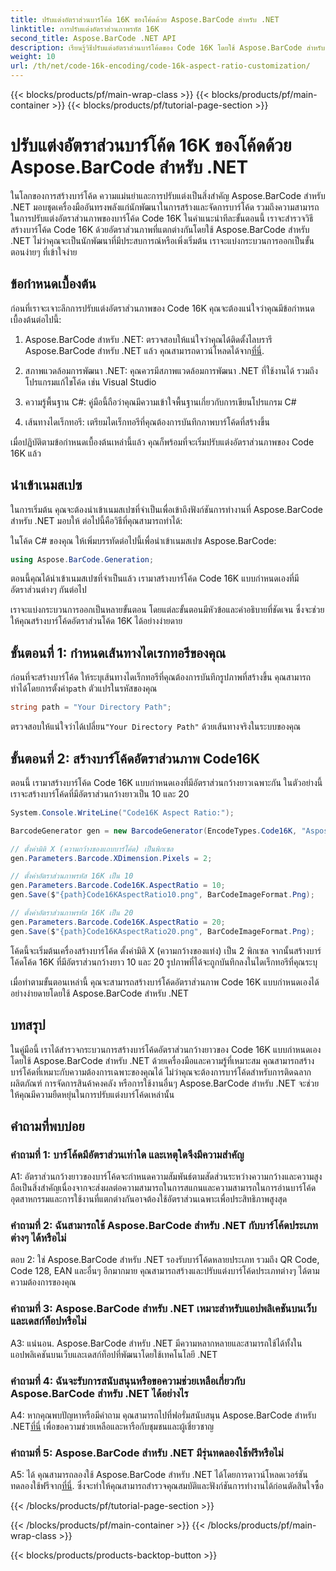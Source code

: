 ```yaml
---
title: ปรับแต่งอัตราส่วนบาร์โค้ด 16K ของโค้ดด้วย Aspose.BarCode สำหรับ .NET
linktitle: การปรับแต่งอัตราส่วนภาพรหัส 16K
second_title: Aspose.BarCode .NET API
description: เรียนรู้วิธีปรับแต่งอัตราส่วนบาร์โค้ดของ Code 16K โดยใช้ Aspose.BarCode สำหรับ .NET สร้างบาร์โค้ดที่แม่นยำสำหรับการใช้งานของคุณ
weight: 10
url: /th/net/code-16k-encoding/code-16k-aspect-ratio-customization/
---
```


{{< blocks/products/pf/main-wrap-class >}}
{{< blocks/products/pf/main-container >}}
{{< blocks/products/pf/tutorial-page-section >}}

# ปรับแต่งอัตราส่วนบาร์โค้ด 16K ของโค้ดด้วย Aspose.BarCode สำหรับ .NET

ในโลกของการสร้างบาร์โค้ด ความแม่นยำและการปรับแต่งเป็นสิ่งสำคัญ Aspose.BarCode สำหรับ .NET มอบชุดเครื่องมืออันทรงพลังแก่นักพัฒนาในการสร้างและจัดการบาร์โค้ด รวมถึงความสามารถในการปรับแต่งอัตราส่วนภาพของบาร์โค้ด Code 16K ในคำแนะนำทีละขั้นตอนนี้ เราจะสำรวจวิธีสร้างบาร์โค้ด Code 16K ด้วยอัตราส่วนภาพที่แตกต่างกันโดยใช้ Aspose.BarCode สำหรับ .NET ไม่ว่าคุณจะเป็นนักพัฒนาที่มีประสบการณ์หรือเพิ่งเริ่มต้น เราจะแบ่งกระบวนการออกเป็นขั้นตอนง่ายๆ ที่เข้าใจง่าย

## ข้อกำหนดเบื้องต้น

ก่อนที่เราจะเจาะลึกการปรับแต่งอัตราส่วนภาพของ Code 16K คุณจะต้องแน่ใจว่าคุณมีข้อกำหนดเบื้องต้นต่อไปนี้:

1.  Aspose.BarCode สำหรับ .NET: ตรวจสอบให้แน่ใจว่าคุณได้ติดตั้งไลบรารี Aspose.BarCode สำหรับ .NET แล้ว คุณสามารถดาวน์โหลดได้จาก[ที่นี่](https://releases.aspose.com/barcode/net/).

2. สภาพแวดล้อมการพัฒนา .NET: คุณควรมีสภาพแวดล้อมการพัฒนา .NET ที่ใช้งานได้ รวมถึงโปรแกรมแก้ไขโค้ด เช่น Visual Studio

3. ความรู้พื้นฐาน C#: คู่มือนี้ถือว่าคุณมีความเข้าใจพื้นฐานเกี่ยวกับการเขียนโปรแกรม C#

4. เส้นทางไดเร็กทอรี: เตรียมไดเร็กทอรีที่คุณต้องการบันทึกภาพบาร์โค้ดที่สร้างขึ้น

เมื่อปฏิบัติตามข้อกำหนดเบื้องต้นเหล่านี้แล้ว คุณก็พร้อมที่จะเริ่มปรับแต่งอัตราส่วนภาพของ Code 16K แล้ว

## นำเข้าเนมสเปซ

ในการเริ่มต้น คุณจะต้องนำเข้าเนมสเปซที่จำเป็นเพื่อเข้าถึงฟังก์ชันการทำงานที่ Aspose.BarCode สำหรับ .NET มอบให้ ต่อไปนี้คือวิธีที่คุณสามารถทำได้:

ในโค้ด C# ของคุณ ให้เพิ่มบรรทัดต่อไปนี้เพื่อนำเข้าเนมสเปซ Aspose.BarCode:

```csharp
using Aspose.BarCode.Generation;
```

ตอนนี้คุณได้นำเข้าเนมสเปซที่จำเป็นแล้ว เรามาสร้างบาร์โค้ด Code 16K แบบกำหนดเองที่มีอัตราส่วนต่างๆ กันต่อไป

เราจะแบ่งกระบวนการออกเป็นหลายขั้นตอน โดยแต่ละขั้นตอนมีหัวข้อและคำอธิบายที่ชัดเจน ซึ่งจะช่วยให้คุณสร้างบาร์โค้ดอัตราส่วนโค้ด 16K ได้อย่างง่ายดาย

## ขั้นตอนที่ 1: กำหนดเส้นทางไดเรกทอรีของคุณ

 ก่อนที่จะสร้างบาร์โค้ด ให้ระบุเส้นทางไดเร็กทอรีที่คุณต้องการบันทึกรูปภาพที่สร้างขึ้น คุณสามารถทำได้โดยการตั้งค่า`path` ตัวแปรในรหัสของคุณ

```csharp
string path = "Your Directory Path";
```

 ตรวจสอบให้แน่ใจว่าได้เปลี่ยน`"Your Directory Path"` ด้วยเส้นทางจริงในระบบของคุณ

## ขั้นตอนที่ 2: สร้างบาร์โค้ดอัตราส่วนภาพ Code16K

ตอนนี้ เรามาสร้างบาร์โค้ด Code 16K แบบกำหนดเองที่มีอัตราส่วนกว้างยาวเฉพาะกัน ในตัวอย่างนี้ เราจะสร้างบาร์โค้ดที่มีอัตราส่วนกว้างยาวเป็น 10 และ 20

```csharp
System.Console.WriteLine("Code16K Aspect Ratio:");

BarcodeGenerator gen = new BarcodeGenerator(EncodeTypes.Code16K, "Aspose.BarCode");

// ตั้งค่ามิติ X (ความกว้างของแถบบาร์โค้ด) เป็นพิกเซล
gen.Parameters.Barcode.XDimension.Pixels = 2;

// ตั้งค่าอัตราส่วนภาพรหัส 16K เป็น 10
gen.Parameters.Barcode.Code16K.AspectRatio = 10;
gen.Save($"{path}Code16KAspectRatio10.png", BarCodeImageFormat.Png);

// ตั้งค่าอัตราส่วนภาพรหัส 16K เป็น 20
gen.Parameters.Barcode.Code16K.AspectRatio = 20;
gen.Save($"{path}Code16KAspectRatio20.png", BarCodeImageFormat.Png);
```

โค้ดนี้จะเริ่มต้นเครื่องสร้างบาร์โค้ด ตั้งค่ามิติ X (ความกว้างของแท่ง) เป็น 2 พิกเซล จากนั้นสร้างบาร์โค้ดโค้ด 16K ที่มีอัตราส่วนกว้างยาว 10 และ 20 รูปภาพที่ได้จะถูกบันทึกลงในไดเร็กทอรีที่คุณระบุ

เมื่อทำตามขั้นตอนเหล่านี้ คุณจะสามารถสร้างบาร์โค้ดอัตราส่วนภาพ Code 16K แบบกำหนดเองได้อย่างง่ายดายโดยใช้ Aspose.BarCode สำหรับ .NET

## บทสรุป

ในคู่มือนี้ เราได้สำรวจกระบวนการสร้างบาร์โค้ดอัตราส่วนกว้างยาวของ Code 16K แบบกำหนดเองโดยใช้ Aspose.BarCode สำหรับ .NET ด้วยเครื่องมือและความรู้ที่เหมาะสม คุณสามารถสร้างบาร์โค้ดที่เหมาะกับความต้องการเฉพาะของคุณได้ ไม่ว่าคุณจะต้องการบาร์โค้ดสำหรับการติดฉลากผลิตภัณฑ์ การจัดการสินค้าคงคลัง หรือการใช้งานอื่นๆ Aspose.BarCode สำหรับ .NET จะช่วยให้คุณมีความยืดหยุ่นในการปรับแต่งบาร์โค้ดเหล่านั้น

## คำถามที่พบบ่อย

### คำถามที่ 1: บาร์โค้ดมีอัตราส่วนเท่าใด และเหตุใดจึงมีความสำคัญ

A1: อัตราส่วนกว้างยาวของบาร์โค้ดจะกำหนดความสัมพันธ์ตามสัดส่วนระหว่างความกว้างและความสูง ถือเป็นสิ่งสำคัญเนื่องจากจะส่งผลต่อความสามารถในการสแกนและความสามารถในการอ่านบาร์โค้ด อุตสาหกรรมและการใช้งานที่แตกต่างกันอาจต้องใช้อัตราส่วนเฉพาะเพื่อประสิทธิภาพสูงสุด

### คำถามที่ 2: ฉันสามารถใช้ Aspose.BarCode สำหรับ .NET กับบาร์โค้ดประเภทต่างๆ ได้หรือไม่

ตอบ 2: ใช่ Aspose.BarCode สำหรับ .NET รองรับบาร์โค้ดหลายประเภท รวมถึง QR Code, Code 128, EAN และอื่นๆ อีกมากมาย คุณสามารถสร้างและปรับแต่งบาร์โค้ดประเภทต่างๆ ได้ตามความต้องการของคุณ

### คำถามที่ 3: Aspose.BarCode สำหรับ .NET เหมาะสำหรับแอปพลิเคชันบนเว็บและเดสก์ท็อปหรือไม่

A3: แน่นอน. Aspose.BarCode สำหรับ .NET มีความหลากหลายและสามารถใช้ได้ทั้งในแอปพลิเคชันบนเว็บและเดสก์ท็อปที่พัฒนาโดยใช้เทคโนโลยี .NET

### คำถามที่ 4: ฉันจะรับการสนับสนุนหรือขอความช่วยเหลือเกี่ยวกับ Aspose.BarCode สำหรับ .NET ได้อย่างไร

 A4: หากคุณพบปัญหาหรือมีคำถาม คุณสามารถไปที่ฟอรั่มสนับสนุน Aspose.BarCode สำหรับ .NET[ที่นี่](https://forum.aspose.com/c/barcode/13) เพื่อขอความช่วยเหลือและหารือกับชุมชนและผู้เชี่ยวชาญ

### คำถามที่ 5: Aspose.BarCode สำหรับ .NET มีรุ่นทดลองใช้ฟรีหรือไม่

 A5: ได้ คุณสามารถลองใช้ Aspose.BarCode สำหรับ .NET ได้โดยการดาวน์โหลดเวอร์ชันทดลองใช้ฟรีจาก[ที่นี่](https://releases.aspose.com/). ซึ่งจะทำให้คุณสามารถสำรวจคุณสมบัติและฟังก์ชันการทำงานได้ก่อนตัดสินใจซื้อ

{{< /blocks/products/pf/tutorial-page-section >}}

{{< /blocks/products/pf/main-container >}}
{{< /blocks/products/pf/main-wrap-class >}}

{{< blocks/products/products-backtop-button >}}
